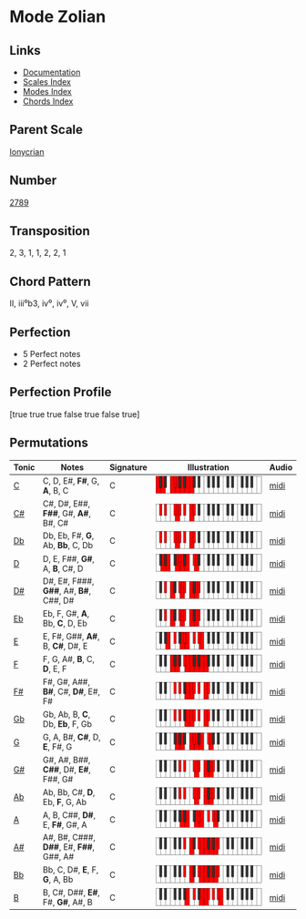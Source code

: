 # Mode Zolian

## Links

- [Documentation](README.md)
- [Scales Index](Scales.md)
- [Modes Index](Modes.md)
- [Chords Index](Chords.md)

## Parent Scale

[Ionycrian](ScaleIonycrian.md)

## Number

[2789](https://ianring.com/musictheory/scales/2789)

## Transposition

2, 3, 1, 1, 2, 2, 1

## Chord Pattern

II, iii⁰b3, iv⁰, iv⁰, V, vii

## Perfection

- 5 Perfect notes
- 2 Perfect notes

## Perfection Profile

[true true true false true false true]

## Permutations

| Tonic | Notes | Signature | Illustration | Audio |
|-------|-------|-----------|--------------|-------|
| [C](ModeCNaturalZolian.md) | C, D, E#, **F#**, G, **A**, B, C | C | ![CNaturalZolian](ModeCNaturalZolian.png) | [midi](https://github.com/edipermadi/music/blob/main/docs/ModeCNaturalZolian.mid?raw=true) |
| [C#](ModeCSharpZolian.md) | C#, D#, E##, **F##**, G#, **A#**, B#, C# | C | ![CSharpZolian](ModeCSharpZolian.png) | [midi](https://github.com/edipermadi/music/blob/main/docs/ModeCSharpZolian.mid?raw=true) |
| [Db](ModeDFlatZolian.md) | Db, Eb, F#, **G**, Ab, **Bb**, C, Db | C | ![DFlatZolian](ModeDFlatZolian.png) | [midi](https://github.com/edipermadi/music/blob/main/docs/ModeDFlatZolian.mid?raw=true) |
| [D](ModeDNaturalZolian.md) | D, E, F##, **G#**, A, **B**, C#, D | C | ![DNaturalZolian](ModeDNaturalZolian.png) | [midi](https://github.com/edipermadi/music/blob/main/docs/ModeDNaturalZolian.mid?raw=true) |
| [D#](ModeDSharpZolian.md) | D#, E#, F###, **G##**, A#, **B#**, C##, D# | C | ![DSharpZolian](ModeDSharpZolian.png) | [midi](https://github.com/edipermadi/music/blob/main/docs/ModeDSharpZolian.mid?raw=true) |
| [Eb](ModeEFlatZolian.md) | Eb, F, G#, **A**, Bb, **C**, D, Eb | C | ![EFlatZolian](ModeEFlatZolian.png) | [midi](https://github.com/edipermadi/music/blob/main/docs/ModeEFlatZolian.mid?raw=true) |
| [E](ModeENaturalZolian.md) | E, F#, G##, **A#**, B, **C#**, D#, E | C | ![ENaturalZolian](ModeENaturalZolian.png) | [midi](https://github.com/edipermadi/music/blob/main/docs/ModeENaturalZolian.mid?raw=true) |
| [F](ModeFNaturalZolian.md) | F, G, A#, **B**, C, **D**, E, F | C | ![FNaturalZolian](ModeFNaturalZolian.png) | [midi](https://github.com/edipermadi/music/blob/main/docs/ModeFNaturalZolian.mid?raw=true) |
| [F#](ModeFSharpZolian.md) | F#, G#, A##, **B#**, C#, **D#**, E#, F# | C | ![FSharpZolian](ModeFSharpZolian.png) | [midi](https://github.com/edipermadi/music/blob/main/docs/ModeFSharpZolian.mid?raw=true) |
| [Gb](ModeGFlatZolian.md) | Gb, Ab, B, **C**, Db, **Eb**, F, Gb | C | ![GFlatZolian](ModeGFlatZolian.png) | [midi](https://github.com/edipermadi/music/blob/main/docs/ModeGFlatZolian.mid?raw=true) |
| [G](ModeGNaturalZolian.md) | G, A, B#, **C#**, D, **E**, F#, G | C | ![GNaturalZolian](ModeGNaturalZolian.png) | [midi](https://github.com/edipermadi/music/blob/main/docs/ModeGNaturalZolian.mid?raw=true) |
| [G#](ModeGSharpZolian.md) | G#, A#, B##, **C##**, D#, **E#**, F##, G# | C | ![GSharpZolian](ModeGSharpZolian.png) | [midi](https://github.com/edipermadi/music/blob/main/docs/ModeGSharpZolian.mid?raw=true) |
| [Ab](ModeAFlatZolian.md) | Ab, Bb, C#, **D**, Eb, **F**, G, Ab | C | ![AFlatZolian](ModeAFlatZolian.png) | [midi](https://github.com/edipermadi/music/blob/main/docs/ModeAFlatZolian.mid?raw=true) |
| [A](ModeANaturalZolian.md) | A, B, C##, **D#**, E, **F#**, G#, A | C | ![ANaturalZolian](ModeANaturalZolian.png) | [midi](https://github.com/edipermadi/music/blob/main/docs/ModeANaturalZolian.mid?raw=true) |
| [A#](ModeASharpZolian.md) | A#, B#, C###, **D##**, E#, **F##**, G##, A# | C | ![ASharpZolian](ModeASharpZolian.png) | [midi](https://github.com/edipermadi/music/blob/main/docs/ModeASharpZolian.mid?raw=true) |
| [Bb](ModeBFlatZolian.md) | Bb, C, D#, **E**, F, **G**, A, Bb | C | ![BFlatZolian](ModeBFlatZolian.png) | [midi](https://github.com/edipermadi/music/blob/main/docs/ModeBFlatZolian.mid?raw=true) |
| [B](ModeBNaturalZolian.md) | B, C#, D##, **E#**, F#, **G#**, A#, B | C | ![BNaturalZolian](ModeBNaturalZolian.png) | [midi](https://github.com/edipermadi/music/blob/main/docs/ModeBNaturalZolian.mid?raw=true) |
